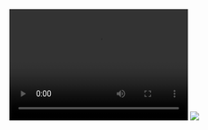 <video width="320" height="200" controls preload> 
    <source src="casette-tape-demo.mp4"></source> 
</video>
<img src="https://images.unsplash.com/photo-1562184245-6c76dd2abf4c?ixlib=rb-1.2.1&ixid=eyJhcHBfaWQiOjEyMDd9&auto=format&fit=crop&w=800&q=60"/>
